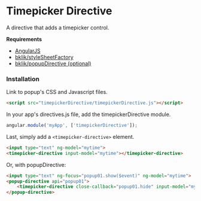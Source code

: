 # Timepicker Directive
A directive that adds a timepicker control.

**Requirements**

* [AngularJS](http://angularjs.org/)
* [bklik/styleSheetFactory](https://github.com/bklik/styleSheetFactory)
* [bklik/popupDirective (optional)](https://github.com/bklik/popup/)

### Installation

Link to popup's CSS and Javascript files.
```html
<script src="timepickerDirective/timepickerDirective.js"></script>
```

In your app's directives.js file, add the timepickerDirective module.
```javascript
angular.module('myApp', ['timepickerDirective']);
```

Last, simply add a `<timepicker-directive>` element.
```html
<input type="text" ng-model="mytime">
<timepicker-directive input-model="mytime"></timepicker-directive>
```

Or, with popupDirective:
```html
<input type="text" ng-focus="popup01.show($event)" ng-model="mytime">
<popup-directive api="popup01">
    <timepicker-directive close-callback="popup01.hide" input-model="mytime"></timepicker-directive>
</popup-directive>